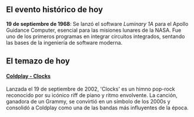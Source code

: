 ## El evento histórico de hoy
**19 de septiembre de 1968**: Se lanzó el software *Luminary 1A* para el Apollo Guidance Computer, esencial para las misiones lunares de la NASA. Fue uno de los primeros programas en integrar circuitos integrados, sentando las bases de la ingeniería de software moderna.

## El temazo de hoy
#### [Coldplay - Clocks](https://www.youtube.com/watch?v=d020hcWA_Wg)
Lanzada el 19 de septiembre de 2002, 'Clocks' es un himno pop-rock reconocido por su icónico riff de piano y ritmo envolvente. La canción, ganadora de un Grammy, se convirtió en un símbolo de los 2000s y consolidó a Coldplay como una de las bandas más influyentes de la época.

